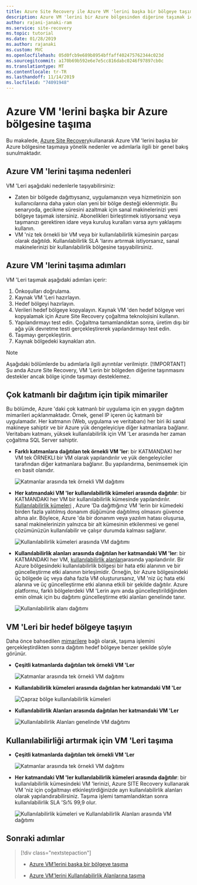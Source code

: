 ```yaml
---
title: Azure Site Recovery ile Azure VM 'lerini başka bir bölgeye taşıma
description: Azure VM 'lerini bir Azure bölgesinden diğerine taşımak için Azure Site Recovery kullanma.
author: rajani-janaki-ram
ms.service: site-recovery
ms.topic: tutorial
ms.date: 01/28/2019
ms.author: rajanaki
ms.custom: MVC
ms.openlocfilehash: 05d0fcb9e689b8954bffaff402475762344c023d
ms.sourcegitcommit: a170b69b592e6e7e5cc816dabc0246f97897cb0c
ms.translationtype: MT
ms.contentlocale: tr-TR
ms.lasthandoff: 11/14/2019
ms.locfileid: "74091948"
---
```

# <a name="moving-azure-vms-to-another-azure-region"></a>Azure VM 'lerini başka bir Azure bölgesine taşıma

Bu makalede, [Azure Site Recovery](site-recovery-overview.md)kullanarak Azure VM 'lerini başka bir Azure bölgesine taşımaya yönelik nedenler ve adımlarla ilgili bir genel bakış sunulmaktadır. 


## <a name="reasons-to-move-azure-vms"></a>Azure VM 'lerini taşıma nedenleri

VM 'Leri aşağıdaki nedenlerle taşıyabilirsiniz:

- Zaten bir bölgede dağıttıysanız, uygulamanızın veya hizmetinizin son kullanıcılarına daha yakın olan yeni bir bölge desteği eklenmiştir. Bu senaryoda, gecikme süresini azaltmak için sanal makinelerinizi yeni bölgeye taşımak istersiniz. Abonelikleri birleştirmek istiyorsanız veya taşımanızı gerektiren idare veya kuruluş kuralları varsa aynı yaklaşımı kullanın.
- VM 'niz tek örnekli bir VM veya bir kullanılabilirlik kümesinin parçası olarak dağıtıldı. Kullanılabilirlik SLA 'larını artırmak istiyorsanız, sanal makinelerinizi bir kullanılabilirlik bölgesine taşıyabilirsiniz.

## <a name="steps-to-move-azure-vms"></a>Azure VM 'lerini taşıma adımları

VM 'Leri taşımak aşağıdaki adımları içerir:

1. Önkoşulları doğrulama.
2. Kaynak VM 'Leri hazırlayın.
3. Hedef bölgeyi hazırlayın.
4. Verileri hedef bölgeye kopyalayın. Kaynak VM 'den hedef bölgeye veri kopyalamak için Azure Site Recovery çoğaltma teknolojisini kullanın.
5. Yapılandırmayı test edin. Çoğaltma tamamlandıktan sonra, üretim dışı bir ağa yük devretme testi gerçekleştirerek yapılandırmayı test edin.
6. Taşımayı gerçekleştirin.
7. Kaynak bölgedeki kaynakları atın.

> [!NOTE]
> Aşağıdaki bölümlerde bu adımlarla ilgili ayrıntılar verilmiştir.
> [!IMPORTANT]
> Şu anda Azure Site Recovery, VM 'Lerin bir bölgeden diğerine taşınmasını destekler ancak bölge içinde taşımayı desteklemez.

## <a name="typical-architectures-for-a-multi-tier-deployment"></a>Çok katmanlı bir dağıtım için tipik mimariler

Bu bölümde, Azure 'daki çok katmanlı bir uygulama için en yaygın dağıtım mimarileri açıklanmaktadır. Örnek, genel IP içeren üç katmanlı bir uygulamadır. Her katmanın (Web, uygulama ve veritabanı) her biri iki sanal makineye sahiptir ve bir Azure yük dengeleyiciye diğer katmanlara bağlanır. Veritabanı katmanı, yüksek kullanılabilirlik için VM 'Ler arasında her zaman çoğaltma SQL Server sahiptir.

* **Farklı katmanlara dağıtılan tek örnekli VM 'ler**: bir KATMANDAKI her VM tek ÖRNEKLI bir VM olarak yapılandırılır ve yük dengeleyiciler tarafından diğer katmanlara bağlanır. Bu yapılandırma, benimsemek için en basit olanıdır.

     ![Katmanlar arasında tek örnekli VM dağıtımı](media/move-vm-overview/regular-deployment.png)

* **Her katmandaki VM 'ler kullanılabilirlik kümeleri arasında dağıtılır**: bir KATMANDAKI her VM bir kullanılabilirlik kümesinde yapılandırılır. [Kullanılabilirlik kümeleri](https://docs.microsoft.com/azure/virtual-machines/windows/tutorial-availability-sets) , Azure 'Da dağıttığınız VM 'lerin bir kümedeki birden fazla yalıtılmış donanım düğümüne dağıtılmış olmasını güvence altına alır. Böylece, Azure 'da bir donanım veya yazılım hatası oluşursa, sanal makinelerinizin yalnızca bir alt kümesinin etkilenmesi ve genel çözümünüzün kullanılabilir ve çalışır durumda kalması sağlanır.

     ![Kullanılabilirlik kümeleri arasında VM dağıtımı](media/move-vm-overview/avset.png)

* **Kullanılabilirlik alanları arasında dağıtılan her katmandaki VM 'ler**: bir KATMANDAKI her VM, [kullanılabilirlik alanları](https://docs.microsoft.com/azure/availability-zones/az-overview)arasında yapılandırılır. Bir Azure bölgesindeki kullanılabilirlik bölgesi bir hata etki alanının ve bir güncelleştirme etki alanının birleşimidir. Örneğin, bir Azure bölgesindeki üç bölgede üç veya daha fazla VM oluşturursanız, VM 'niz üç hata etki alanına ve üç güncelleştirme etki alanına etkili bir şekilde dağıtılır. Azure platformu, farklı bölgelerdeki VM 'Lerin aynı anda güncelleştirildiğinden emin olmak için bu dağıtımı güncelleştirme etki alanları genelinde tanır.

     ![Kullanılabilirlik alanı dağıtımı](media/move-vm-overview/zone.png)

## <a name="move-vms-as-is-to-a-target-region"></a>VM 'Leri bir hedef bölgeye taşıyın

Daha önce bahsedilen [mimarilere](#typical-architectures-for-a-multi-tier-deployment) bağlı olarak, taşıma işlemini gerçekleştirdikten sonra dağıtım hedef bölgeye benzer şekilde şöyle görünür.

* **Çeşitli katmanlarda dağıtılan tek örnekli VM 'Ler**

     ![Katmanlar arasında tek örnekli VM dağıtımı](media/move-vm-overview/single-zone.png)

* **Kullanılabilirlik kümeleri arasında dağıtılan her katmandaki VM 'Ler**

     ![Çapraz bölge kullanılabilirlik kümeleri](media/move-vm-overview/crossregionaset.png)

* **Kullanılabilirlik Alanları arasında dağıtılan her katmandaki VM 'Ler**

     ![Kullanılabilirlik Alanları genelinde VM dağıtımı](media/move-vm-overview/azonecross.png)

## <a name="move-vms-to-increase-availability"></a>Kullanılabilirliği artırmak için VM 'Leri taşıma

* **Çeşitli katmanlarda dağıtılan tek örnekli VM 'Ler**

     ![Katmanlar arasında tek örnekli VM dağıtımı](media/move-vm-overview/single-zone.png)

* **Her katmandaki VM 'ler kullanılabilirlik kümeleri arasında dağıtılır**: bir kullanılabilirlik kümesindeki VM 'lerinizi, Azure SITE Recovery kullanarak VM 'niz için çoğaltmayı etkinleştirdiğinizde ayrı kullanılabilirlik alanları olarak yapılandırabilirsiniz. Taşıma işlemi tamamlandıktan sonra kullanılabilirlik SLA 'Sı% 99,9 olur.

     ![Kullanılabilirlik kümeleri ve Kullanılabilirlik Alanları arasında VM dağıtımı](media/move-vm-overview/aset-azone.png)

## <a name="next-steps"></a>Sonraki adımlar

> [!div class="nextstepaction"]
> 
> * [Azure VM’lerini başka bir bölgeye taşıma](azure-to-azure-tutorial-migrate.md)
> 
> * [Azure VM'lerini Kullanılabilirlik Alanlarına taşıma](move-azure-vms-avset-azone.md)

